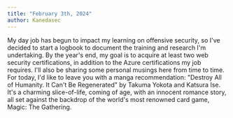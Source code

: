 ```yaml
---
title: "February 3th, 2024"
author: Kanedasec
---
```

My day job has begun to impact my learning on offensive security, so I've decided to start a logbook to document the training and research I'm undertaking. By the year's end, my goal is to acquire at least two web security certifications, in addition to the Azure certifications my job requires. I'll also be sharing some personal musings here from time to time. For today, I'd like to leave you with a manga recommendation: "Destroy All of Humanity. It Can't Be Regenerated" by Takuma Yokota and Katsura Ise. It's a charming slice-of-life, coming of age, with an innocent romance story, all set against the backdrop of the world's most renowned card game, Magic: The Gathering.

